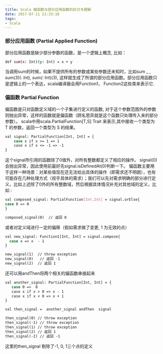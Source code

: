 ```yaml
---
title: Scala 偏函数与部分应用函数的区分与理解
date: 2017-07-11 21:33:18
tags:
- Scala
---
```


### 部分应用函数 (Partial Applied Function)
部分应用函数是缺少部分参数的函数，是一个逻辑上概念, 比如：
``` bash
def sum(x: Int)(y: Int) = x + y

```
当调用sum的时候，如果不提供所有的参数或某些参数还未知时，比如sum _ , sum(3)(_: Int), sum(_: Int)(3), 这样就生成了所谓的部分应用函数。部分应用函数只是逻辑上的一个表达，scala编译器会用Function1， Function2这些类来表示它.  


### 偏函数 Partial Function
偏函数是只对函数定义域的一个子集进行定义的函数, 对于这个参数范围外的参数则抛出异常，这样的函数就是偏函数（顾名思异就是这个函数只处理传入来的部分参数）。 scala中用scala.PartialFunction[T,S] Trait 来表示,其中接收一个类型为 T 的参数，返回一个类型为 S 的结果。

``` bash
val signal: PartialFunction[Int, Int] = {
    case x if x >= 1 => 1
    case x if x <= -1 => -1
}
```

这个signal所引用的函数除了0值外，对所有整数都定义了相应的操作。 signal(0) 会抛出异常，因此使用前最好先signal.isDefinedAt(0)判断一下。 偏函数主要用于这样一种场景：对某些值现在还无法给出具体的操作（即需求还不明朗），也有可能存在几种处理方式（视乎具体的需求）；我们可以先对需求明确的部分进行定义，比如上述除了0外的所有整数域，然后根据具体情况补充对其他域的定义，比如 :
``` bash
val composed_signal: PartialFunction[Int,Int] = signal.orElse{
case 0 => 0
}

composed_signal(0)  // 返回 0
```
或者对定义域进行一定的偏移（假如需求做了变更,  1 为无效的点）

``` bash
val new_signal: Function1[Int, Int] = signal.compose{
  case x => x  - 1
}

new_signal(1)  // throw exception
new_signal(0)   // 返回 -1 
new_signal(2)  // 返回 1
```

还可以用andThen将两个相关的偏函数串接起来
``` bash
val another_signal: PartialFunction[Int, Int] = {
   case 0 =>  0
   case x if x > 0 => x - 1 
   case x if x < 0 => x + 1
}

val then_signal =  another_signal andThen  signal

then_signal(0) // throw exception
then_signal(-1) // throw exception
then_signal(1) // throw exception
then_signal(2) // 返回 1
then_signal(-2) // 返回 -1
```
这里的then_signal 剔除了-1, 0, 1三个点的定义